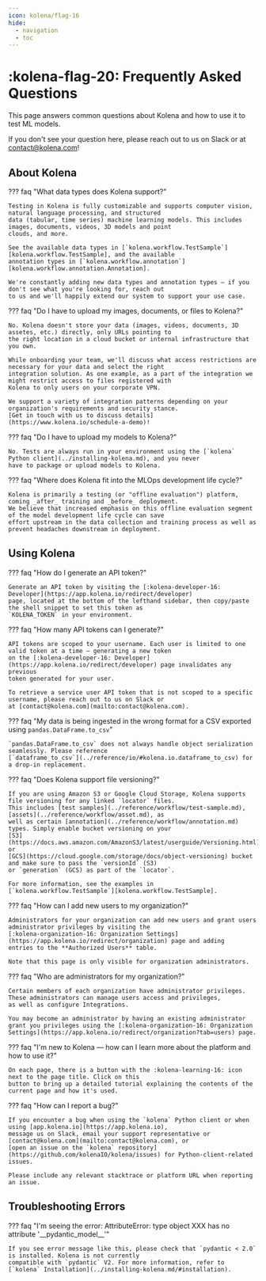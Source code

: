 ```yaml
---
icon: kolena/flag-16
hide:
  - navigation
  - toc
---
```


# :kolena-flag-20: Frequently Asked Questions

This page answers common questions about Kolena and how to use it to test ML models.

If you don't see your question here, please reach out to us on Slack or at
[contact@kolena.com](mailto:contact@kolena.com)!



## About Kolena

??? faq "What data types does Kolena support?"

    Testing in Kolena is fully customizable and supports computer vision, natural language processing, and structured
    data (tabular, time series) machine learning models. This includes images, documents, videos, 3D models and point
    clouds, and more.

    See the available data types in [`kolena.workflow.TestSample`][kolena.workflow.TestSample], and the available
    annotation types in [`kolena.workflow.annotation`][kolena.workflow.annotation.Annotation].

    We're constantly adding new data types and annotation types — if you don't see what you're looking for, reach out
    to us and we'll happily extend our system to support your use case.

??? faq "Do I have to upload my images, documents, or files to Kolena?"

    No. Kolena doesn't store your data (images, videos, documents, 3D assetes, etc.) directly, only URLs pointing to
    the right location in a cloud bucket or internal infrastructure that you own.

    While onboarding your team, we'll discuss what access restrictions are necessary for your data and select the right
    integration solution. As one example, as a part of the integration we might restrict access to files registered with
    Kolena to only users on your corporate VPN.

    We support a variety of integration patterns depending on your organization's requirements and security stance.
    [Get in touch with us to discuss details](https://www.kolena.io/schedule-a-demo)!

??? faq "Do I have to upload my models to Kolena?"

    No. Tests are always run in your environment using the [`kolena` Python client](../installing-kolena.md), and you never
    have to package or upload models to Kolena.

??? faq "Where does Kolena fit into the MLOps development life cycle?"

    Kolena is primarily a testing (or "offline evaluation") platform, coming _after_ training and _before_ deployment.
    We believe that increased emphasis on this offline evaluation segment of the model development life cycle can save
    effort upstream in the data collection and training process as well as prevent headaches downstream in deployment.



## Using Kolena

??? faq "How do I generate an API token?"

    Generate an API token by visiting the [:kolena-developer-16: Developer](https://app.kolena.io/redirect/developer)
    page, located at the bottom of the lefthand sidebar, then copy/paste the shell snippet to set this token as
    `KOLENA_TOKEN` in your environment.

??? faq "How many API tokens can I generate?"

    API tokens are scoped to your username. Each user is limited to one valid token at a time — generating a new token
    on the [:kolena-developer-16: Developer](https://app.kolena.io/redirect/developer) page invalidates any previous
    token generated for your user.

    To retrieve a service user API token that is not scoped to a specific username, please reach out to us on Slack or
    at [contact@kolena.com](mailto:contact@kolena.com).

??? faq "My data is being ingested in the wrong format for a CSV exported using `pandas.DataFrame.to_csv`"

    `pandas.DataFrame.to_csv` does not always handle object serialization seamlessly. Please reference
    [`dataframe_to_csv`](../reference/io/#kolena.io.dataframe_to_csv) for a drop-in replacement.

??? faq "Does Kolena support file versioning?"

    If you are using Amazon S3 or Google Cloud Storage, Kolena supports file versioning for any linked `locator` files.
    This includes [test samples](../reference/workflow/test-sample.md), [assets](../reference/workflow/asset.md), as
    well as certain [annotation](../reference/workflow/annotation.md) types. Simply enable bucket versioning on your
    [S3](https://docs.aws.amazon.com/AmazonS3/latest/userguide/Versioning.html) or
    [GCS](https://cloud.google.com/storage/docs/object-versioning) bucket and make sure to pass the `versionId` (S3)
    or `generation` (GCS) as part of the `locator`.

    For more information, see the examples in [`kolena.workflow.TestSample`][kolena.workflow.TestSample].

??? faq "How can I add new users to my organization?"

    Administrators for your organization can add new users and grant users administrator privileges by visiting the
    [:kolena-organization-16: Organization Settings](https://app.kolena.io/redirect/organization) page and adding
    entries to the **Authorized Users** table.

    Note that this page is only visible for organization administrators.

??? faq "Who are administrators for my organization?"

    Certain members of each organization have administrator privileges. These administrators can manage users access and privileges,
    as well as configure Integrations.

    You may become an administrator by having an existing administrator grant you privileges using the [:kolena-organization-16: Organization Settings](https://app.kolena.io/redirect/organization?tab=users) page.

??? faq "I'm new to Kolena — how can I learn more about the platform and how to use it?"

    On each page, there is a button with the :kolena-learning-16: icon next to the page title. Click on this
    button to bring up a detailed tutorial explaining the contents of the current page and how it's used.

??? faq "How can I report a bug?"

    If you encounter a bug when using the `kolena` Python client or when using [app.kolena.io](https://app.kolena.io),
    message us on Slack, email your support representative or [contact@kolena.com](mailto:contact@kolena.com), or
    [open an issue on the `kolena` repository](https://github.com/kolenaIO/kolena/issues) for Python-client-related
    issues.

    Please include any relevant stacktrace or platform URL when reporting an issue.


## Troubleshooting Errors

??? faq "I'm seeing the error: AttributeError: type object XXX has no attribute '\_\_pydantic_model__'"

    If you see error message like this, please check that `pydantic < 2.0` is installed. Kolena is not currently
    compatible with `pydantic` V2. For more information, refer to
    [`kolena` Installation](../installing-kolena.md/#installation).

